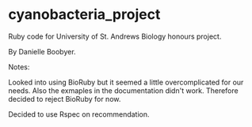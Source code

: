 cyanobacteria_project
=====================

Ruby code for University of St. Andrews Biology honours project.

By Danielle Boobyer.

Notes:

Looked into using BioRuby but it seemed a little overcomplicated for our needs. Also the exmaples in the documentation didn't work. Therefore decided to reject BioRuby for now.

Decided to use Rspec on recommendation.